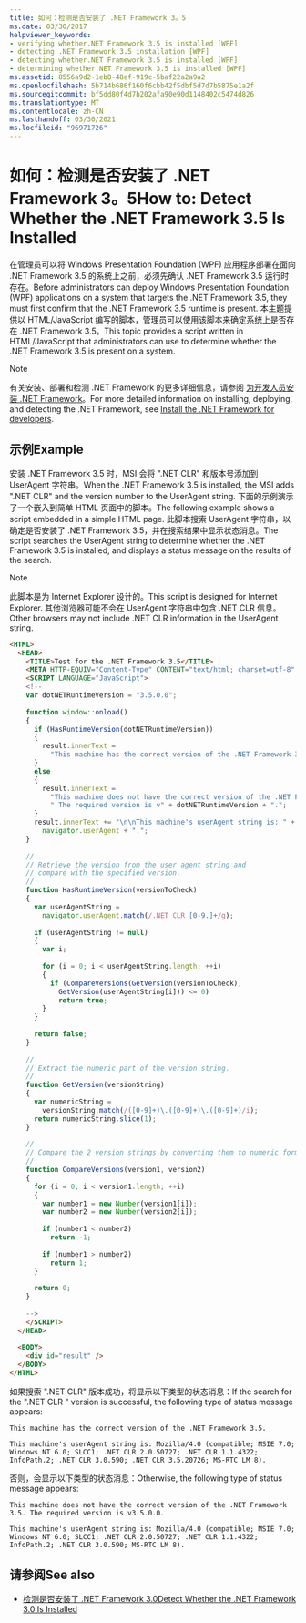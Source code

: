 ```yaml
---
title: 如何：检测是否安装了 .NET Framework 3。5
ms.date: 03/30/2017
helpviewer_keywords:
- verifying whether.NET Framework 3.5 is installed [WPF]
- detecting .NET Framework 3.5 installation [WPF]
- detecting whether.NET Framework 3.5 is installed [WPF]
- determining whether.NET Framework 3.5 is installed [WPF]
ms.assetid: 8556a9d2-1eb8-48ef-919c-5baf22a2a9a2
ms.openlocfilehash: 5b714b686f160f6cbb42f5dbf5d7d7b5875e1a2f
ms.sourcegitcommit: bf5dd80f4d7b202afa90e90d1148402c5474d826
ms.translationtype: MT
ms.contentlocale: zh-CN
ms.lasthandoff: 03/30/2021
ms.locfileid: "96971726"
---
```

# <a name="how-to-detect-whether-the-net-framework-35-is-installed"></a><span data-ttu-id="455de-102">如何：检测是否安装了 .NET Framework 3。5</span><span class="sxs-lookup"><span data-stu-id="455de-102">How to: Detect Whether the .NET Framework 3.5 Is Installed</span></span>
<span data-ttu-id="455de-103">在管理员可以将 Windows Presentation Foundation (WPF) 应用程序部署在面向 .NET Framework 3.5 的系统上之前，必须先确认 .NET Framework 3.5 运行时存在。</span><span class="sxs-lookup"><span data-stu-id="455de-103">Before administrators can deploy Windows Presentation Foundation (WPF) applications on a system that targets the .NET Framework 3.5, they must first confirm that the .NET Framework 3.5 runtime is present.</span></span> <span data-ttu-id="455de-104">本主题提供以 HTML/JavaScript 编写的脚本，管理员可以使用该脚本来确定系统上是否存在 .NET Framework 3.5。</span><span class="sxs-lookup"><span data-stu-id="455de-104">This topic provides a script written in HTML/JavaScript that administrators can use to determine whether the .NET Framework 3.5 is present on a system.</span></span>  
  
> [!NOTE]
> <span data-ttu-id="455de-105">有关安装、部署和检测 .NET Framework 的更多详细信息，请参阅 [为开发人员安装 .NET Framework](/dotnet/framework/install/guide-for-developers)。</span><span class="sxs-lookup"><span data-stu-id="455de-105">For more detailed information on installing, deploying, and detecting the .NET Framework, see [Install the .NET Framework for developers](/dotnet/framework/install/guide-for-developers).</span></span>  
  
## <a name="example"></a><span data-ttu-id="455de-106">示例</span><span class="sxs-lookup"><span data-stu-id="455de-106">Example</span></span>  
 <span data-ttu-id="455de-107">安装 .NET Framework 3.5 时，MSI 会将 ".NET CLR" 和版本号添加到 UserAgent 字符串。</span><span class="sxs-lookup"><span data-stu-id="455de-107">When the .NET Framework 3.5 is installed, the MSI adds ".NET CLR" and the version number to the UserAgent string.</span></span> <span data-ttu-id="455de-108">下面的示例演示了一个嵌入到简单 HTML 页面中的脚本。</span><span class="sxs-lookup"><span data-stu-id="455de-108">The following example shows a script embedded in a simple HTML page.</span></span> <span data-ttu-id="455de-109">此脚本搜索 UserAgent 字符串，以确定是否安装了 .NET Framework 3.5，并在搜索结果中显示状态消息。</span><span class="sxs-lookup"><span data-stu-id="455de-109">The script searches the UserAgent string to determine whether the .NET Framework 3.5 is installed, and displays a status message on the results of the search.</span></span>  
  
> [!NOTE]
> <span data-ttu-id="455de-110">此脚本是为 Internet Explorer 设计的。</span><span class="sxs-lookup"><span data-stu-id="455de-110">This script is designed for Internet Explorer.</span></span> <span data-ttu-id="455de-111">其他浏览器可能不会在 UserAgent 字符串中包含 .NET CLR 信息。</span><span class="sxs-lookup"><span data-stu-id="455de-111">Other browsers may not include .NET CLR information in the UserAgent string.</span></span>  
  
```html  
<HTML>  
  <HEAD>  
    <TITLE>Test for the .NET Framework 3.5</TITLE>  
    <META HTTP-EQUIV="Content-Type" CONTENT="text/html; charset=utf-8" />  
    <SCRIPT LANGUAGE="JavaScript">  
    <!--  
    var dotNETRuntimeVersion = "3.5.0.0";  
  
    function window::onload()  
    {  
      if (HasRuntimeVersion(dotNETRuntimeVersion))  
      {  
        result.innerText =   
          "This machine has the correct version of the .NET Framework 3.5."  
      }   
      else  
      {  
        result.innerText =   
          "This machine does not have the correct version of the .NET Framework 3.5." +  
          " The required version is v" + dotNETRuntimeVersion + ".";  
      }  
      result.innerText += "\n\nThis machine's userAgent string is: " +   
        navigator.userAgent + ".";  
    }  
  
    //  
    // Retrieve the version from the user agent string and   
    // compare with the specified version.  
    //  
    function HasRuntimeVersion(versionToCheck)  
    {  
      var userAgentString =   
        navigator.userAgent.match(/.NET CLR [0-9.]+/g);  
  
      if (userAgentString != null)  
      {  
        var i;  
  
        for (i = 0; i < userAgentString.length; ++i)  
        {  
          if (CompareVersions(GetVersion(versionToCheck),   
            GetVersion(userAgentString[i])) <= 0)  
            return true;  
        }  
      }  
  
      return false;  
    }  
  
    //  
    // Extract the numeric part of the version string.  
    //  
    function GetVersion(versionString)  
    {  
      var numericString =   
        versionString.match(/([0-9]+)\.([0-9]+)\.([0-9]+)/i);  
      return numericString.slice(1);  
    }  
  
    //  
    // Compare the 2 version strings by converting them to numeric format.  
    //  
    function CompareVersions(version1, version2)  
    {  
      for (i = 0; i < version1.length; ++i)  
      {  
        var number1 = new Number(version1[i]);  
        var number2 = new Number(version2[i]);  
  
        if (number1 < number2)  
          return -1;  
  
        if (number1 > number2)  
          return 1;  
      }  
  
      return 0;  
    }  
  
    -->  
    </SCRIPT>  
  </HEAD>  
  
  <BODY>  
    <div id="result" />  
  </BODY>  
</HTML>  
```  
  
 <span data-ttu-id="455de-112">如果搜索 ".NET CLR" 版本成功，将显示以下类型的状态消息：</span><span class="sxs-lookup"><span data-stu-id="455de-112">If the search for the ".NET CLR " version is successful, the following type of status message appears:</span></span>  
  
 `This machine has the correct version of the .NET Framework 3.5.`  
  
 `This machine's userAgent string is: Mozilla/4.0 (compatible; MSIE 7.0; Windows NT 6.0; SLCC1; .NET CLR 2.0.50727; .NET CLR 1.1.4322; InfoPath.2; .NET CLR 3.0.590; .NET CLR 3.5.20726; MS-RTC LM 8).`  
  
 <span data-ttu-id="455de-113">否则，会显示以下类型的状态消息：</span><span class="sxs-lookup"><span data-stu-id="455de-113">Otherwise, the following type of status message appears:</span></span>  
  
 `This machine does not have the correct version of the .NET Framework 3.5. The required version is v3.5.0.0.`  
  
 `This machine's userAgent string is: Mozilla/4.0 (compatible; MSIE 7.0; Windows NT 6.0; SLCC1; .NET CLR 2.0.50727; .NET CLR 1.1.4322; InfoPath.2; .NET CLR 3.0.590; MS-RTC LM 8).`  
  
## <a name="see-also"></a><span data-ttu-id="455de-114">请参阅</span><span class="sxs-lookup"><span data-stu-id="455de-114">See also</span></span>

- [<span data-ttu-id="455de-115">检测是否安装了 .NET Framework 3.0</span><span class="sxs-lookup"><span data-stu-id="455de-115">Detect Whether the .NET Framework 3.0 Is Installed</span></span>](how-to-detect-whether-the-net-framework-3-0-is-installed.md)
